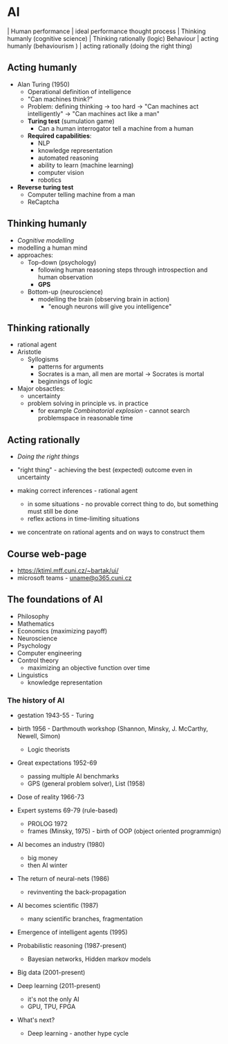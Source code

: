 # AI
| Human performance | ideal performance
thought process | Thinking humanly (cognitive science) | Thinking rationally (logic) 
Behaviour | acting humanly (behaviourism ) | acting rationally (doing the right thing)

## Acting humanly
- Alan Turing (1950)
    - Operational definition of intelligence
    - "Can machines think?"
    - Problem: defining thinking -> too hard -> "Can machines act intelligently" -> "Can machines act like a man"
    - **Turing test** (sumulation game)
        - Can a human interrogator tell a machine from a human
    - **Required capabilities**:
        - NLP
        - knowledge representation
        - automated reasoning
        - ability to learn (machine learning)
        - computer vision
        - robotics
- **Reverse turing test**
    - Computer telling machine from a man
    - ReCaptcha


## Thinking humanly
- *Cognitive modelling*
- modelling a human mind
- approaches:
    - Top-down (psychology)
        - following human reasoning steps through introspection and human observation
        - **GPS** 
    - Bottom-up (neuroscience)
        - modelling the brain (observing brain in action)
            - "enough neurons will give you intelligence"

## Thinking rationally
- rational agent
- Aristotle
    - Syllogisms
        - patterns for arguments
        - Socrates is a man, all men are mortal -> Socrates is mortal
        - beginnings of logic
- Major obsactles:
    - uncertainty
    - problem solving in principle vs. in practice
        - for example *Combinatorial explosion* - cannot search problemspace in reasonable time

## Acting rationally
- *Doing the right things*
- "right thing" - achieving the best (expected) outcome even in uncertainty
- making correct inferences - rational agent
    - in some situations - no provable correct thing to do, but something must still be done
    - reflex actions in time-limiting situations

- we concentrate on rational agents and on ways to construct them

## Course web-page
- https://ktiml.mff.cuni.cz/~bartak/ui/
- microsoft teams - uname@o365.cuni.cz


## The foundations of AI
- Philosophy
- Mathematics
- Economics (maximizing payoff)
- Neuroscience
- Psychology
- Computer engineering
- Control theory
    - maximizing an objective function over time
- Linguistics
    - knowledge representation

### The history of AI
- gestation 1943-55 - Turing
- birth 1956 - Darthmouth workshop (Shannon, Minsky, J. McCarthy, Newell, Simon)
    - Logic theorists
- Great expectations 1952-69
    - passing multiple AI benchmarks
    - GPS (general problem solver), List (1958)
- Dose of reality 1966-73
- Expert systems 69-79 (rule-based)
    - PROLOG 1972
    - frames  (Minsky, 1975) - birth of OOP (object oriented programmign)
- AI becomes an industry (1980)
    - big money
    - then AI winter
- The return of neural-nets (1986)
    - revinventing the back-propagation
- AI becomes scientific (1987)
    - many scientific branches, fragmentation
- Emergence of intelligent agents (1995)
- Probabilistic reasoning (1987-present)
    - Bayesian networks, Hidden markov models
- Big data (2001-present)
- Deep learning (2011-present)
    - it's not the only AI
    - GPU, TPU, FPGA

- What's next?
    - Deep learning - another hype cycle


